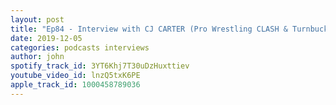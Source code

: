 ```yaml
---
layout: post
title: "Ep84 - Interview with CJ CARTER (Pro Wrestling CLASH & Turnbuckle TV)"
date: 2019-12-05
categories: podcasts interviews
author: john
spotify_track_id: 3YT6Khj7T30uDzHuxttiev
youtube_video_id: lnzQ5txK6PE
apple_track_id: 1000458789036
---
```

